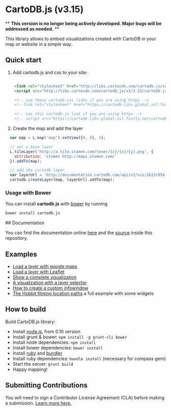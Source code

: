 CartoDB.js (v3.15)
===========
** **This version is no longer being actively developed.  Major bugs will be addressed as needed.** **

This library allows to embed visualizations created with CartoDB in your map or website in a simple way.


## Quick start

  1. Add cartodb.js and css to your site:

  ```html

      <link rel="stylesheet" href="http://libs.cartocdn.com/cartodb.js/v3/3.15/themes/css/cartodb.css" />
      <script src="http://libs.cartocdn.com/cartodb.js/v3/3.15/cartodb.js"></script>

      <!-- use these cartodb.css links if you are using https -->
      <!--link rel="stylesheet" href="https://cartodb-libs.global.ssl.fastly.net/cartodb.js/v3/3.15/themes/css/cartodb.css" /-->

      <!-- use this cartodb.js link if you are using https -->
      <!-- script src="https://cartodb-libs.global.ssl.fastly.net/cartodb.js/v3/3.15/cartodb.js"></script -->
  ```


  2. Create the map and add the layer

  ```javascript
    var map = L.map('map').setView([0, 0], 3);

    // set a base layer
    L.tileLayer('http://a.tile.stamen.com/toner/{z}/{x}/{y}.png', {
      attribution: 'stamen http://maps.stamen.com/'
    }).addTo(map);

    // add the cartodb layer
    var layerUrl = 'http://documentation.cartodb.com/api/v2/viz/2b13c956-e7c1-11e2-806b-5404a6a683d5/viz.json';
    cartodb.createLayer(map, layerUrl).addTo(map);
  ```

### Usage with Bower

You can install **cartodb.js** with [bower](http://bower.io/) by running

```sh
bower install cartodb.js
```


## Documentation

You can find the documentation online [here](http://docs.cartodb.com/cartodb-platform/cartodb-js.html) and the [source](https://github.com/CartoDB/cartodb.js/blob/develop/doc/API.md) inside this repository.

## Examples

 - [Load a layer with google maps](http://cartodb.github.com/cartodb.js/examples/gmaps_force_basemap.html)
 - [Load a layer with Leaflet](http://cartodb.github.com/cartodb.js/examples/leaflet.html)
 - [Show a complete visualization](http://cartodb.github.com/cartodb.js/examples/easy.html)
 - [A visualization with a layer selector](http://cartodb.github.com/cartodb.js/examples/layer_selector.html)
 - [How to create a custom infowindow](http://cartodb.github.com/cartodb.js/examples/custom_infowindow.html)
 - [The Hobbit filming location paths](http://cartodb.github.com/cartodb.js/examples/TheHobbitLocations/) a full example with some widgets


## How to build
Build CartoDB.js library:

  - Install [node.js](http://nodejs.org/download/), from 0.10 version
  - Install grunt & bower: `npm install -g grunt-cli bower`
  - Install node dependencies: `npm install`
  - Install bower dependencies: `bower install`
  - Install [ruby](https://www.ruby-lang.org/en/installation/) and [bundler](https://github.com/bundler/bundler)
  - Install ruby dependencies: `bundle install` (necessary for compass gem)
  - Start the server: `grunt build`
  - Happy mapping!
  
## Submitting Contributions

You will need to sign a Contributor License Agreement (CLA) before making a submission. [Learn more here.](https://cartodb.com/contributing)

